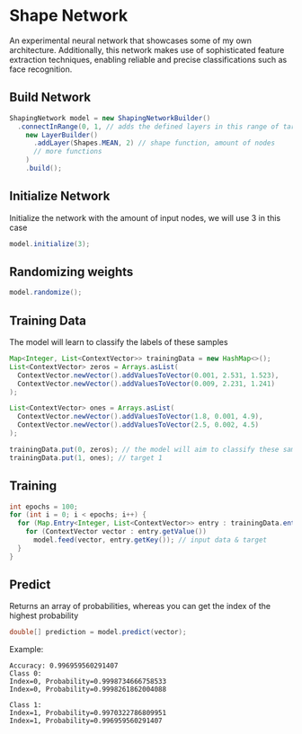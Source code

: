 # Shape Network
An experimental neural network that showcases some of my own architecture. 
Additionally, this network makes use of sophisticated feature extraction techniques, enabling reliable and precise classifications such as face recognition.
## Build Network
```java
ShapingNetwork model = new ShapingNetworkBuilder()
  .connectInRange(0, 1, // adds the defined layers in this range of targets (0 -> 1)
    new LayerBuilder()
      .addLayer(Shapes.MEAN, 2) // shape function, amount of nodes
      // more functions
    )
    .build();
```

## Initialize Network
Initialize the network with the amount of input nodes, we will use 3 in this case
```java
model.initialize(3);
```

## Randomizing weights
```java
model.randomize();
```

## Training Data
The model will learn to classify the labels of these samples
```java
Map<Integer, List<ContextVector>> trainingData = new HashMap<>();
List<ContextVector> zeros = Arrays.asList(
  ContextVector.newVector().addValuesToVector(0.001, 2.531, 1.523),
  ContextVector.newVector().addValuesToVector(0.009, 2.231, 1.241)
);

List<ContextVector> ones = Arrays.asList(
  ContextVector.newVector().addValuesToVector(1.8, 0.001, 4.9),
  ContextVector.newVector().addValuesToVector(2.5, 0.002, 4.5)
);

trainingData.put(0, zeros); // the model will aim to classify these samples as 0
trainingData.put(1, ones); // target 1
```

## Training
```java
int epochs = 100;
for (int i = 0; i < epochs; i++) {
  for (Map.Entry<Integer, List<ContextVector>> entry : trainingData.entrySet()) {
    for (ContextVector vector : entry.getValue())
      model.feed(vector, entry.getKey()); // input data & target  
  }
}
```

## Predict
Returns an array of probabilities, whereas you can get the index of the highest probability
```java
double[] prediction = model.predict(vector);
```

Example:
```
Accuracy: 0.996959560291407
Class 0: 
Index=0, Probability=0.9998734666758533
Index=0, Probability=0.9998261862004088

Class 1: 
Index=1, Probability=0.9970322786809951
Index=1, Probability=0.996959560291407
```
